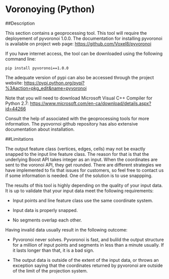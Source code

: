 # Voronoying (Python)

##Description

This section contains a geoprocessing tool. This tool will require the deployement of pyvoronoi 1.0.0. The documentation for installing pyvoronoi is available on project web page: https://github.com/Voxel8/pyvoronoi

If you have internet access, the tool can be downloaded using the following command line: 

``pip install pyvoronoi==1.0.0``

The adequate version of pypi can also be accessed through the project website: https://pypi.python.org/pypi?%3Aaction=pkg_edit&name=pyvoronoi

Note that you will need to download Microsoft Visual C++ Compiler for Python 2.7: https://www.microsoft.com/en-ca/download/details.aspx?id=44266

Consult the help of associated with the geoprocessing tools for more information. The pyovornoi github repository has also extensive documentation about installation. 

##Limitations

The output feature class (vertices, edges, cells) may not be exactly snapped to the input line feature class. The reason for that is that the underlying Boost API takes integer as an input. When the coordinates are sent to the voronoi API, they get rounded. There are different strategies we have implemented to fix that issues for customers, so feel free to contact us if some information is needed. One of the solution is to use snappping.

The results of this tool is highly depending on the quality of your input data. It is up to validate that your input data meet the following requirements:

* Input points and line feature class use the same coordinate system.

* Input data is properly snapped. 

* No segments overlap each other.

Having invalid data usually result in the following outcome:

* Pyvoronoi never solves. Pyvoronoi is fast, and bulild the output structure for a million of input points and segments in less than a minute usually. If it lasts longer than that, it is a bad sign.

* The output data is outside of the extent of the input data, or throws an exception saying that the coordinates returned by pyvoronoi are outside of the limit of the projection system.


